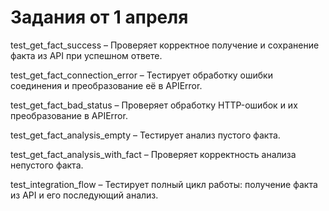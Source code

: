 # Задания от 1 апреля
test_get_fact_success – Проверяет корректное получение и сохранение факта из API при успешном ответе.

test_get_fact_connection_error – Тестирует обработку ошибки соединения и преобразование её в APIError.

test_get_fact_bad_status – Проверяет обработку HTTP-ошибок и их преобразование в APIError.

test_get_fact_analysis_empty – Тестирует анализ пустого факта.

test_get_fact_analysis_with_fact – Проверяет корректность анализа непустого факта.

test_integration_flow – Тестирует полный цикл работы: получение факта из API и его последующий анализ.
